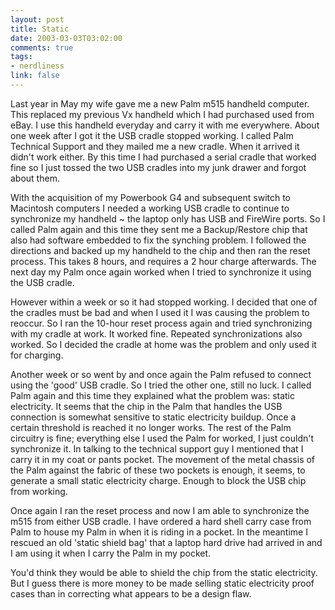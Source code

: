 ```yaml
--- 
layout: post
title: Static
date: 2003-03-03T03:02:00
comments: true
tags:
- nerdliness
link: false
---
```

Last year in May my wife gave me a new Palm m515 handheld computer. This replaced my previous Vx handheld which I had purchased used from eBay. I use this handheld everyday and carry it with me everywhere. About one week after I got it the USB cradle stopped working. I called Palm Technical Support and they mailed me a new cradle. When it arrived it didn't work either. By this time I had purchased a serial cradle that worked fine so I just tossed the two USB cradles into my junk drawer and forgot about them.

With the acquisition of my Powerbook G4 and subsequent switch to Macintosh computers I needed a working USB cradle to continue to synchronize my handheld ~ the laptop only has USB and FireWire ports. So I called Palm again and this time they sent me a Backup/Restore chip that also had software embedded to fix the synching problem. I followed the directions and backed up my handheld to the chip and then ran the reset process. This takes 8 hours, and requires a 2 hour charge afterwards. The next day my Palm once again worked when I tried to synchronize it using the USB cradle.

However within a week or so it had stopped working. I decided that one of the cradles must be bad and when I used it I was causing the problem to reoccur. So I ran the 10-hour reset process again and tried synchronizing with my cradle at work. It worked fine. Repeated synchronizations also worked. So I decided the cradle at home was the problem and only used it for charging.

Another week or so went by and once again the Palm refused to connect using the 'good' USB cradle. So I tried the other one, still no luck. I called Palm again and this time they explained what the problem was: static electricity. It seems that the chip in the Palm that handles the USB connection is somewhat sensitive to static electricity buildup. Once a certain threshold is reached it no longer works. The rest of the Palm circuitry is fine; everything else I used the Palm for worked, I just couldn't synchronize it. In talking to the technical support guy I mentioned that I carry it in my coat or pants pocket. The movement of the metal chassis of the Palm against the fabric of these two pockets is enough, it seems, to generate a small static electricity charge. Enough to block the USB chip from working.

Once again I ran the reset process and now I am able to synchronize the m515 from either USB cradle. I have ordered a hard shell carry case from Palm to house my Palm in when it is riding in a pocket. In the meantime I rescued an old 'static shield bag' that a laptop hard drive had arrived in and I am using it when I carry the Palm in my pocket.

You'd think they would be able to shield the chip from the static electricity. But I guess there is more money to be made selling static electricity proof cases than in correcting what appears to be a design flaw.
